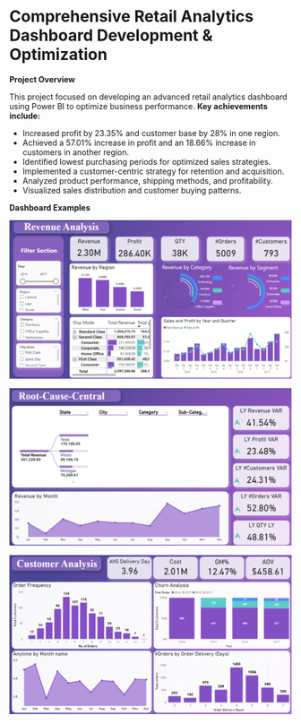 # Comprehensive Retail Analytics Dashboard Development & Optimization

**Project Overview**

This project focused on developing an advanced retail analytics dashboard using Power BI to optimize business performance. 
**Key achievements include:**

* Increased profit by 23.35% and customer base by 28% in one region.
* Achieved a 57.01% increase in profit and an 18.66% increase in customers in another region.
* Identified lowest purchasing periods for optimized sales strategies.
* Implemented a customer-centric strategy for retention and acquisition.
* Analyzed product performance, shipping methods, and profitability.
* Visualized sales distribution and customer buying patterns.

**Dashboard Examples**

![image alt](https://github.com/Khadiga-Hisham/Retail-Analytics-Dashboard-using-PowerBI/blob/main/Revenue%20Analysis.png?raw=true)

![image alt](https://github.com/Khadiga-Hisham/Retail-Analytics-Dashboard-using-PowerBI/blob/main/Root-Cause.png?raw=true)

![image alt](https://github.com/Khadiga-Hisham/Retail-Analytics-Dashboard-using-PowerBI/blob/main/Customer%20Analysis.png?raw=true)

